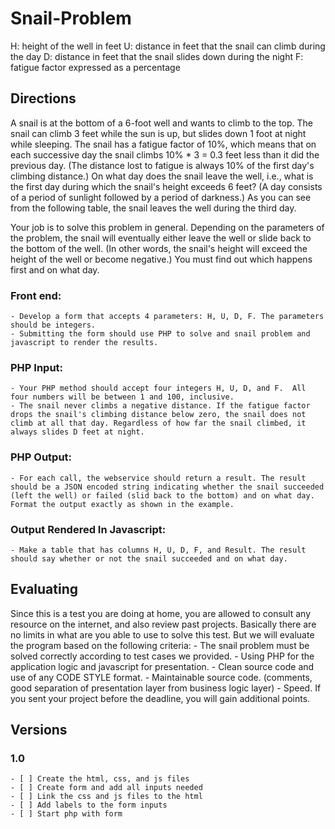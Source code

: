 # Snail-Problem

 H: height of the well in feet
 U: distance in feet that the snail can climb during the day
 D: distance in feet that the snail slides down during the night
 F: fatigue factor expressed as a percentage

## Directions

  A snail is at the bottom of a 6-foot well and wants to climb to the top. The snail can climb 3 feet while the sun is up, but slides down 1 foot at night while sleeping. The snail has a fatigue factor of 10%, which means that on each successive day the snail climbs 10% * 3 = 0.3 feet less than it did the previous day. (The distance lost to fatigue is always 10% of the first day's climbing distance.) On what day does the snail leave the well, i.e., what is the first day during which the snail's height exceeds 6 feet? (A day consists of a period of sunlight followed by a period of darkness.) As you can see from the following table, the snail leaves the well during the third day.

  Your job is to solve this problem in general. Depending on the parameters of the problem, the snail will eventually either leave the well or slide back to the bottom of the well. (In other words, the snail's height will exceed the height of the well or become negative.) You must find out which happens first and on what day.

  ### Front end:
    - Develop a form that accepts 4 parameters: H, U, D, F. The parameters should be integers.
    - Submitting the form should use PHP to solve and snail problem and javascript to render the results.

  ### PHP Input:
    - Your PHP method should accept four integers H, U, D, and F.  All four numbers will be between 1 and 100, inclusive.
    - The snail never climbs a negative distance. If the fatigue factor drops the snail's climbing distance below zero, the snail does not climb at all that day. Regardless of how far the snail climbed, it always slides D feet at night.

  ### PHP Output:
    - For each call, the webservice should return a result. The result should be a JSON encoded string indicating whether the snail succeeded (left the well) or failed (slid back to the bottom) and on what day. Format the output exactly as shown in the example.

  ### Output Rendered In Javascript:
    - Make a table that has columns H, U, D, F, and Result. The result should say whether or not the snail succeeded and on what day.

## Evaluating

  Since this is a test you are doing at home, you are allowed to consult any resource on the internet, and also review past projects. Basically there are no limits in what are you able to use to solve this test.
  But we will evaluate the program based on the following criteria:
    -	The snail problem must be solved correctly according to test cases we provided.
    -	Using PHP for the application logic and javascript for presentation.
    -	Clean source code and use of any CODE STYLE format.
    -	Maintainable source code. (comments, good separation of presentation layer from business logic layer)
    -	Speed. If you sent your project before the deadline, you will gain additional points.


## Versions
  ### 1.0
    - [ ] Create the html, css, and js files
    - [ ] Create form and add all inputs needed
    - [ ] Link the css and js files to the html
    - [ ] Add labels to the form inputs
    - [ ] Start php with form